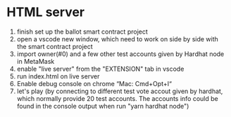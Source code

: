 # HTML server

1. finish set up the ballot smart contract project
2. open a vscode new window, which need to work on side by side with the smart contract project
3. import owner(#0) and a few other test accounts given by Hardhat node in MetaMask 
4. enable "live server" from the "EXTENSION" tab in vscode
5. run index.html on live server
6. Enable debug console on chrome “Mac: Cmd+Opt+I“
7. let's play (by connecting to different test vote accout given by hardhat, which normally provide 20 test accounts.  The accounts info could be found in the console output when run "yarn hardhat node")
